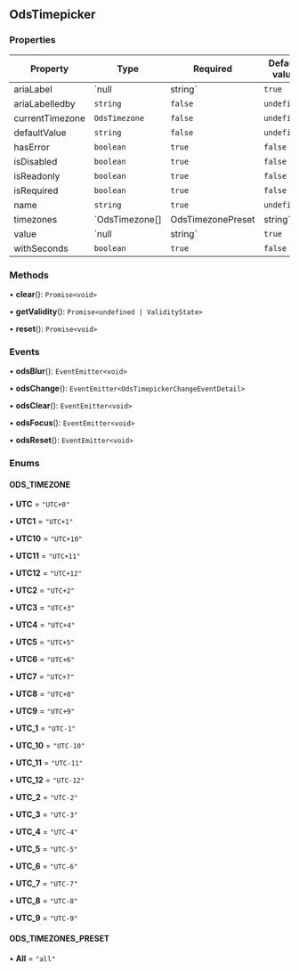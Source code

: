 ## OdsTimepicker
### Properties
| Property | Type | Required | Default value |
| --- | --- | --- | --- |
| ariaLabel | `null | string` | `true` | `null` |
| ariaLabelledby | `string` | `false` | `undefined` |
| currentTimezone | `OdsTimezone` | `false` | `undefined` |
| defaultValue | `string` | `false` | `undefined` |
| hasError | `boolean` | `true` | `false` |
| isDisabled | `boolean` | `true` | `false` |
| isReadonly | `boolean` | `true` | `false` |
| isRequired | `boolean` | `true` | `false` |
| name | `string` | `true` | `undefined` |
| timezones | `OdsTimezone[] | OdsTimezonePreset | string` | `false` | `undefined` |
| value | `null | string` | `true` | `null` |
| withSeconds | `boolean` | `true` | `false` |
### Methods
• **clear**(): `Promise<void>`

• **getValidity**(): `Promise<undefined | ValidityState>`

• **reset**(): `Promise<void>`
### Events
• **odsBlur**(): `EventEmitter<void>`

• **odsChange**(): `EventEmitter<OdsTimepickerChangeEventDetail>`

• **odsClear**(): `EventEmitter<void>`

• **odsFocus**(): `EventEmitter<void>`

• **odsReset**(): `EventEmitter<void>`
### Enums
#### ODS_TIMEZONE

• **UTC** = `"UTC+0"`

• **UTC1** = `"UTC+1"`

• **UTC10** = `"UTC+10"`

• **UTC11** = `"UTC+11"`

• **UTC12** = `"UTC+12"`

• **UTC2** = `"UTC+2"`

• **UTC3** = `"UTC+3"`

• **UTC4** = `"UTC+4"`

• **UTC5** = `"UTC+5"`

• **UTC6** = `"UTC+6"`

• **UTC7** = `"UTC+7"`

• **UTC8** = `"UTC+8"`

• **UTC9** = `"UTC+9"`

• **UTC_1** = `"UTC-1"`

• **UTC_10** = `"UTC-10"`

• **UTC_11** = `"UTC-11"`

• **UTC_12** = `"UTC-12"`

• **UTC_2** = `"UTC-2"`

• **UTC_3** = `"UTC-3"`

• **UTC_4** = `"UTC-4"`

• **UTC_5** = `"UTC-5"`

• **UTC_6** = `"UTC-6"`

• **UTC_7** = `"UTC-7"`

• **UTC_8** = `"UTC-8"`

• **UTC_9** = `"UTC-9"`


#### ODS_TIMEZONES_PRESET

• **All** = `"all"`

